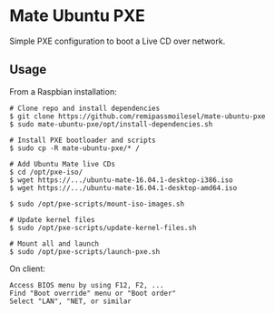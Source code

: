 # Mate Ubuntu PXE

Simple PXE configuration to boot a Live CD over network.

## Usage

From a Raspbian installation:

	# Clone repo and install dependencies
	$ git clone https://github.com/remipassmoilesel/mate-ubuntu-pxe
	$ sudo mate-ubuntu-pxe/opt/install-dependencies.sh

	# Install PXE bootloader and scripts
	$ sudo cp -R mate-ubuntu-pxe/* /

	# Add Ubuntu Mate live CDs
	$ cd /opt/pxe-iso/
	$ wget https://.../ubuntu-mate-16.04.1-desktop-i386.iso
	$ wget https://.../ubuntu-mate-16.04.1-desktop-amd64.iso

	$ sudo /opt/pxe-scripts/mount-iso-images.sh
	
	# Update kernel files
	$ sudo /opt/pxe-scripts/update-kernel-files.sh

	# Mount all and launch
	$ sudo /opt/pxe-scripts/launch-pxe.sh

On client:

	Access BIOS menu by using F12, F2, ...
	Find "Boot override" menu or "Boot order"
	Select "LAN", "NET, or similar


